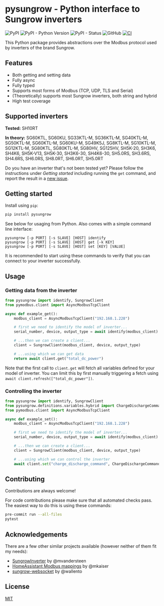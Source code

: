 # pysungrow - Python interface to Sungrow inverters

![PyPI](https://img.shields.io/pypi/v/pysungrow)
![PyPI - Python Version](https://img.shields.io/pypi/pyversions/pysungrow)
![PyPI - Status](https://img.shields.io/pypi/status/pysungrow)
![GitHub](https://img.shields.io/github/license/02jandal/pysungrow)
[![CI](https://github.com/02JanDal/pysungrow/actions/workflows/ci.yaml/badge.svg?branch=main)](https://github.com/02JanDal/pysungrow/actions/workflows/ci.yaml)

This Python package provides abstractions over the Modbus protocol used by inverters of the brand Sungrow.

## Features

- Both getting and setting data
- Fully async
- Fully typed
- Supports most forms of Modbus (TCP, UDP, TLS and Serial)
- (Theoretically) supports most Sungrow inverters, both string and hybrid
- High test coverage

## Supported inverters

**Tested:** SH10RT

**In theory:** SG60KTL, SG60KU, SG33KTL-M, SG36KTL-M, SG40KTL-M, SG50KTL-M, SG60KTL-M, SG60KU-M, SG49K5J, SG8KTL-M, SG10KTL-M, SG12KTL-M, SG80KTL, SG80KTL-M, SG80HV, SG125HV, SH5K-20, SH3K6, SH4K6, SH5K-V13, SH5K-30, SH3K6-30, SH4K6-30, SH5.0RS, SH3.6RS, SH4.6RS, SH6.0RS, SH8.0RT, SH6.0RT, SH5.0RT

Do you have an inverter that's not been tested yet? Please follow the instructions under _Getting started_ including running the `get` command, and report the result in a [new issue](https://github.com/02JanDal/pysungrow/issues/new).

## Getting started

Install using `pip`:

```bash
pip install pysungrow
```

See below for usaging from Python. Also comes with a simple command line interface:

```
pysungrow [-p PORT] [-s SLAVE] [HOST] identify
pysungrow [-p PORT] [-s SLAVE] [HOST] get [-k KEY]
pysungrow [-p PORT] [-s SLAVE] [HOST] set [KEY] [VALUE]
```

It is recommended to start using these commands to verify that you can connect to your inverter successfully.

## Usage

### Getting data from the inverter

```python
from pysungrow import identify, SungrowClient
from pymodbus.client import AsyncModbusTcpClient

async def example_get():
    modbus_client = AsyncModbusTcpClient("192.168.1.228")

    # first we need to identify the model of inverter...
    serial_number, device, output_type = await identify(modbus_client)

    # ...then we can create a client...
    client = SungrowClient(modbus_client, device, output_type)

    # ...using which we can get data
    return await client.get("total_dc_power")
```

Note that the first call to `client.get` will fetch all variables defined for your model of inverter. You can limit this by first manually triggering a fetch using `await client.refresh(["total_dc_power"])`.

### Controlling the inverter

```python
from pysungrow import identify, SungrowClient
from pysungrow.definitions.variables.hybrid import ChargeDischargeCommand
from pymodbus.client import AsyncModbusTcpClient

async def example_set():
    modbus_client = AsyncModbusTcpClient("192.168.1.228")

    # first we need to identify the model of inverter...
    serial_number, device, output_type = await identify(modbus_client)

    # ...then we can create a client...
    client = SungrowClient(modbus_client, device, output_type)

    # ...using which we can control the inverter
    await client.set("charge_discharge_command", ChargeDischargeCommand.CHARGE)
```

## Contributing

Contributions are always welcome!

For code contributions please make sure that all automated checks pass. The easiest way to do this is using these commands:

```bash
pre-commit run --all-files
pytest
```
## Acknowledgements

There are a few other similar projects available (however neither of them fit my needs):

 - [SungrowInverter](https://github.com/mvandersteen/SungrowInverter) by @mvandersteen
 - [HomeAssistant Modbus mappings](https://github.com/mkaiser/Sungrow-SHx-Inverter-Modbus-Home-Assistant) by @mkaiser
 - [sungrow-websocket](https://github.com/wallento/sungrow-websocket) by @wallento
 
## License

[MIT](https://choosealicense.com/licenses/mit/)

